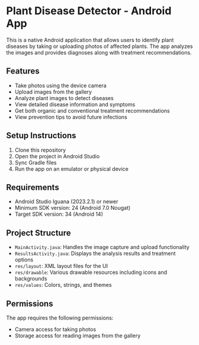 
# Plant Disease Detector - Android App

This is a native Android application that allows users to identify plant diseases by taking or uploading photos of affected plants. The app analyzes the images and provides diagnoses along with treatment recommendations.

## Features

- Take photos using the device camera
- Upload images from the gallery
- Analyze plant images to detect diseases
- View detailed disease information and symptoms
- Get both organic and conventional treatment recommendations
- View prevention tips to avoid future infections

## Setup Instructions

1. Clone this repository
2. Open the project in Android Studio
3. Sync Gradle files
4. Run the app on an emulator or physical device

## Requirements

- Android Studio Iguana (2023.2.1) or newer
- Minimum SDK version: 24 (Android 7.0 Nougat)
- Target SDK version: 34 (Android 14)

## Project Structure

- `MainActivity.java`: Handles the image capture and upload functionality
- `ResultsActivity.java`: Displays the analysis results and treatment options
- `res/layout`: XML layout files for the UI
- `res/drawable`: Various drawable resources including icons and backgrounds
- `res/values`: Colors, strings, and themes

## Permissions

The app requires the following permissions:
- Camera access for taking photos
- Storage access for reading images from the gallery
